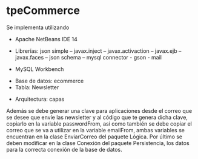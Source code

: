 # tpeCommerce

Se implementa utilizando
-	Apache NetBeans IDE 14
  * Librerías: json simple – javax.inject – javax.activaction – javax.ejb – javax.faces – json schema – mysql connector - gson - mail 
-	MySQL Workbench
  * Base de datos: ecommerce
  * Tabla: Newsletter
-	Arquitectura: capas

Además se debe generar una clave para aplicaciones desde el correo que se desee que envíe las newsletter y al código que te genera dicha clave, copiarlo en la variable passwordFrom, así como también se debe copiar el correo que se va a utilizar en la variable emailFrom, ambas variables se encuentran en la clase EnviarCorreo del paquete Lógica.
Por último se deben modificar en la clase Conexión del paquete Persistencia, los datos para la correcta conexión de la base de datos. 

